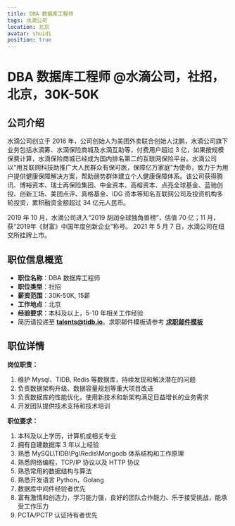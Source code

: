 ```yaml
---
title: DBA 数据库工程师
tags: 水滴公司
location: 北京
avatar: shuidi
position: true
---
```


# DBA 数据库工程师 @水滴公司，社招，北京，30K-50K

## 公司介绍

水滴公司创立于 2016 年，公司创始人为美团外卖联合创始人沈鹏，水滴公司旗下业务包括水滴筹、水滴保险商城及水滴互助等，付费用户超过 3 亿，如果按规模保费计算，水滴保险商城已经成为国内排名第二的互联网保险平台。水滴公司以“用互联网科技助推广大人民群众有保可医，保障亿万家庭”为使命，致力于为用户提供健康保障解决方案，帮助弱势群体建立个人健康保障体系。该公司获得腾讯、博裕资本、瑞士再保险集团、中金资本、高榕资本、点亮全球基金、蓝驰创投、创新工场、美团点评、真格基金、IDG 资本等知名互联网公司及投资机构多轮投资，累积融资金额超过 34 亿元人民币。

2019 年 10 月，水滴公司进入“2019 胡润全球独角兽榜”，估值 70 亿；11 月，获“2019年《财富》中国年度创新企业”称号。 2021 年 5 月 7 日，水滴公司在纽交所挂牌上市。

## 职位信息概览

- **职位名称**：DBA 数据库工程师
- **职位类型**：社招
- **薪资范围**：30K-50K, 15薪
- **工作地点**：北京
- **经验要求**：本科及以上，5-10 年相关工作经验
- 简历请投递至 <a mailto="talents@tidb.io">**talents@tidb.io**</a>。求职邮件模板请参考 **[求职邮件模板](https://asktug.com/t/topic/62932)**

## 职位详情

**岗位职责：**

1. 维护 Mysql、TIDB, Redis 等数据库，持续发现和解决潜在的问题
2. 负责数据架构升级、数据容量规划等重大项目改进
3. 负责数据库的性能优化，使用新技术和新架构满足日益增长的业务需求
4. 开发团队提供技术支持和技术培训

**职位要求：**

1. 本科及以上学历，计算机或相关专业
2. 拥有自建数据库 3 年以上经验
3. 熟悉 MySQL\TIDB\Pg\Redis\Mongodb 体系结构和工作原理
4. 熟悉网络编程，TCP/IP 协议以及 HTTP 协议
5. 熟悉常用的数据结构与算法
6. 熟悉开发语言 Python，Golang
7. 数据库中间件经验者优先
8. 富有激情和创造力，学习能力强，良好的团队合作能力、乐于接受挑战，能承受工作压力
9. PCTA/PCTP 认证持有者优先
